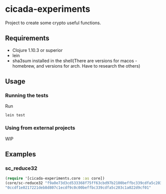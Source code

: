 # cicada-experiments

Project to create some crypto useful functions.

## Requirements

- Clojure 1.10.3 or superior
- lein
- sha3sum installed in the shell(There are versions for macos - homebrew, and versions for arch. Have to research the others)

## Usage

### Running the tests

Run 
```sh 
lein test
```

### Using from external projects

WIP

## Examples

### sc_reduce32

```clojure
(require '[cicada-experiments.core :as core])
(core/sc-reduce32 "f9a0e73d3cd533368f75ff63cbd97b2100beffbc339cdfa5c203c1a022d9cf11")
"0ccdf1e0217221deb8d807c1ecdf9c0c00beffbc339cdfa5c203c1a022d9cf01"
```
